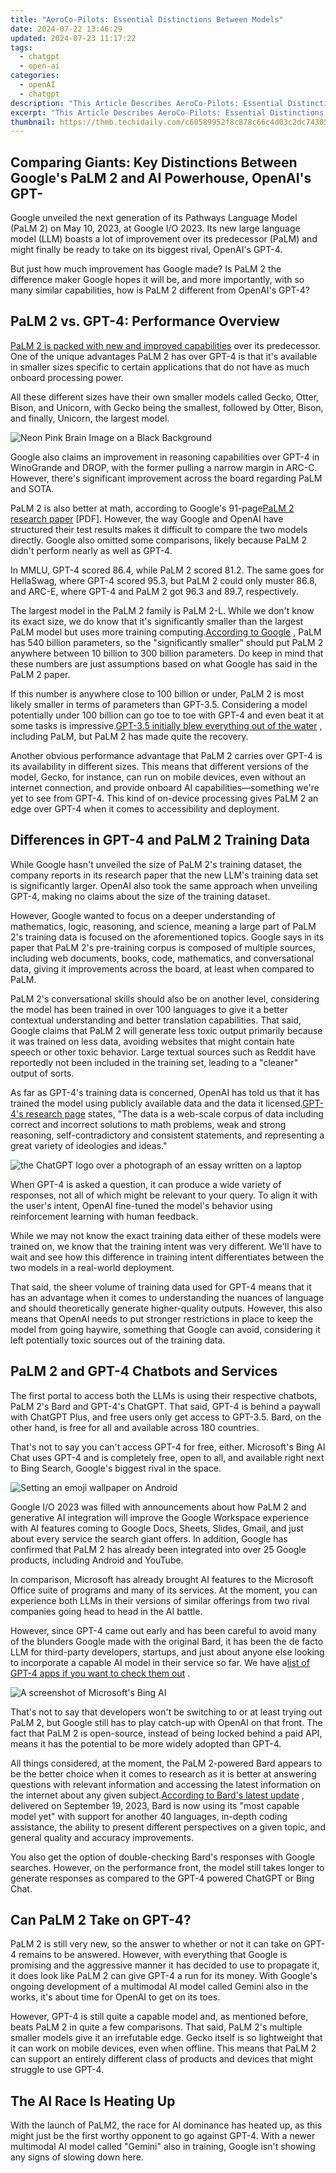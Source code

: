 ```yaml
---
title: "AeroCo-Pilots: Essential Distinctions Between Models"
date: 2024-07-22 13:46:29
updated: 2024-07-23 11:17:22
tags:
  - chatgpt
  - open-ai
categories:
  - openAI
  - chatgpt
description: "This Article Describes AeroCo-Pilots: Essential Distinctions Between Models"
excerpt: "This Article Describes AeroCo-Pilots: Essential Distinctions Between Models"
thumbnail: https://thmb.techidaily.com/c60589952f8c878c66c4d03c2dc7430570638a52b8139e832f43c3d01160d93d.png
---
```


## Comparing Giants: Key Distinctions Between Google's PaLM 2 and AI Powerhouse, OpenAI's GPT- #

 Google unveiled the next generation of its Pathways Language Model (PaLM 2) on May 10, 2023, at Google I/O 2023\. Its new large language model (LLM) boasts a lot of improvement over its predecessor (PaLM) and might finally be ready to take on its biggest rival, OpenAI's GPT-4.

 But just how much improvement has Google made? Is PaLM 2 the difference maker Google hopes it will be, and more importantly, with so many similar capabilities, how is PaLM 2 different from OpenAI's GPT-4?

## PaLM 2 vs. GPT-4: Performance Overview

[PaLM 2 is packed with new and improved capabilities](https://www.makeuseof.com/what-is-google-palm-2/) over its predecessor. One of the unique advantages PaLM 2 has over GPT-4 is that it's available in smaller sizes specific to certain applications that do not have as much onboard processing power.

 All these different sizes have their own smaller models called Gecko, Otter, Bison, and Unicorn, with Gecko being the smallest, followed by Otter, Bison, and finally, Unicorn, the largest model.

![Neon Pink Brain Image on a Black Background](https://static1.makeuseofimages.com/wordpress/wp-content/uploads/2023/05/neon-pink-brain-image-on-a-black-background.jpg)

 Google also claims an improvement in reasoning capabilities over GPT-4 in WinoGrande and DROP, with the former pulling a narrow margin in ARC-C. However, there's significant improvement across the board regarding PaLM and SOTA.

 PaLM 2 is also better at math, according to Google's 91-page[PaLM 2 research paper](https://ai.google/static/documents/palm2techreport.pdf) \[PDF\]. However, the way Google and OpenAI have structured their test results makes it difficult to compare the two models directly. Google also omitted some comparisons, likely because PaLM 2 didn't perform nearly as well as GPT-4.

 In MMLU, GPT-4 scored 86.4, while PaLM 2 scored 81.2\. The same goes for HellaSwag, where GPT-4 scored 95.3, but PaLM 2 could only muster 86.8, and ARC-E, where GPT-4 and PaLM 2 got 96.3 and 89.7, respectively.

 The largest model in the PaLM 2 family is PaLM 2-L. While we don't know its exact size, we do know that it's significantly smaller than the largest PaLM model but uses more training computing.[According to Google](http://ai.googleblog.com/2022/04/pathways-language-model-palm-scaling-to.html) , PaLM has 540 billion parameters, so the "significantly smaller" should put PaLM 2 anywhere between 10 billion to 300 billion parameters. Do keep in mind that these numbers are just assumptions based on what Google has said in the PaLM 2 paper.

 If this number is anywhere close to 100 billion or under, PaLM 2 is most likely smaller in terms of parameters than GPT-3.5\. Considering a model potentially under 100 billion can go toe to toe with GPT-4 and even beat it at some tasks is impressive.[GPT-3.5 initially blew everything out of the water](https://www.makeuseof.com/gpt-models-explained-and-compared/) , including PaLM, but PaLM 2 has made quite the recovery.

 Another obvious performance advantage that PaLM 2 carries over GPT-4 is its availability in different sizes. This means that different versions of the model, Gecko, for instance, can run on mobile devices, even without an internet connection, and provide onboard AI capabilities—something we're yet to see from GPT-4\. This kind of on-device processing gives PaLM 2 an edge over GPT-4 when it comes to accessibility and deployment.

## Differences in GPT-4 and PaLM 2 Training Data

 While Google hasn't unveiled the size of PaLM 2's training dataset, the company reports in its research paper that the new LLM's training data set is significantly larger. OpenAI also took the same approach when unveiling GPT-4, making no claims about the size of the training dataset.

 However, Google wanted to focus on a deeper understanding of mathematics, logic, reasoning, and science, meaning a large part of PaLM 2's training data is focused on the aforementioned topics. Google says in its paper that PaLM 2's pre-training corpus is composed of multiple sources, including web documents, books, code, mathematics, and conversational data, giving it improvements across the board, at least when compared to PaLM.

 PaLM 2's conversational skills should also be on another level, considering the model has been trained in over 100 languages to give it a better contextual understanding and better translation capabilities. That said, Google claims that PaLM 2 will generate less toxic output primarily because it was trained on less data, avoiding websites that might contain hate speech or other toxic behavior. Large textual sources such as Reddit have reportedly not been included in the training set, leading to a "cleaner" output of sorts.

 As far as GPT-4's training data is concerned, OpenAI has told us that it has trained the model using publicly available data and the data it licensed.[GPT-4's research page](https://openai.com/research/gpt-4) states, "The data is a web-scale corpus of data including correct and incorrect solutions to math problems, weak and strong reasoning, self-contradictory and consistent statements, and representing a great variety of ideologies and ideas."

![the ChatGPT logo over a photograph of an essay written on a laptop](https://static1.makeuseofimages.com/wordpress/wp-content/uploads/2023/05/the-chatgpt-logo-over-a-photograph-of-an-essay-written-on-a-laptop.jpg)

 When GPT-4 is asked a question, it can produce a wide variety of responses, not all of which might be relevant to your query. To align it with the user's intent, OpenAI fine-tuned the model's behavior using reinforcement learning with human feedback.

 While we may not know the exact training data either of these models were trained on, we know that the training intent was very different. We'll have to wait and see how this difference in training intent differentiates between the two models in a real-world deployment.

 That said, the sheer volume of training data used for GPT-4 means that it has an advantage when it comes to understanding the nuances of language and should theoretically generate higher-quality outputs. However, this also means that OpenAI needs to put stronger restrictions in place to keep the model from going haywire, something that Google can avoid, considering it left potentially toxic sources out of the training data.

## PaLM 2 and GPT-4 Chatbots and Services

 The first portal to access both the LLMs is using their respective chatbots, PaLM 2's Bard and GPT-4's ChatGPT. That said, GPT-4 is behind a paywall with ChatGPT Plus, and free users only get access to GPT-3.5\. Bard, on the other hand, is free for all and available across 180 countries.

 That's not to say you can't access GPT-4 for free, either. Microsoft's Bing AI Chat uses GPT-4 and is completely free, open to all, and available right next to Bing Search, Google's biggest rival in the space.

![Setting an emoji wallpaper on Android](https://static1.makeuseofimages.com/wordpress/wp-content/uploads/2023/05/emoji-wallpapers-android.jpg)

 Google I/O 2023 was filled with announcements about how PaLM 2 and generative AI integration will improve the Google Workspace experience with AI features coming to Google Docs, Sheets, Slides, Gmail, and just about every service the search giant offers. In addition, Google has confirmed that PaLM 2 has already been integrated into over 25 Google products, including Android and YouTube.

 In comparison, Microsoft has already brought AI features to the Microsoft Office suite of programs and many of its services. At the moment, you can experience both LLMs in their versions of similar offerings from two rival companies going head to head in the AI battle.

 However, since GPT-4 came out early and has been careful to avoid many of the blunders Google made with the original Bard, it has been the de facto LLM for third-party developers, startups, and just about anyone else looking to incorporate a capable AI model in their service so far. We have a[list of GPT-4 apps if you want to check them out](https://www.makeuseof.com/apps-integrate-use-gpt4/) .

![A screenshot of Microsoft's Bing AI](https://static1.makeuseofimages.com/wordpress/wp-content/uploads/2023/05/bing-ai-screenshot.jpg)

 That's not to say that developers won't be switching to or at least trying out PaLM 2, but Google still has to play catch-up with OpenAI on that front. The fact that PaLM 2 is open-source, instead of being locked behind a paid API, means it has the potential to be more widely adopted than GPT-4.

 All things considered, at the moment, the PaLM 2-powered Bard appears to be the better choice when it comes to research as it is better at answering questions with relevant information and accessing the latest information on the internet about any given subject.[According to Bard's latest update](https://bard.google.com/updates) , delivered on September 19, 2023, Bard is now using its "most capable model yet" with support for another 40 languages, in-depth coding assistance, the ability to present different perspectives on a given topic, and general quality and accuracy improvements.

 You also get the option of double-checking Bard's responses with Google searches. However, on the performance front, the model still takes longer to generate responses as compared to the GPT-4 powered ChatGPT or Bing Chat.

## Can PaLM 2 Take on GPT-4?

 PaLM 2 is still very new, so the answer to whether or not it can take on GPT-4 remains to be answered. However, with everything that Google is promising and the aggressive manner it has decided to use to propagate it, it does look like PaLM 2 can give GPT-4 a run for its money. With Google's ongoing development of a multimodal AI model called Gemini also in the works, it's about time for OpenAI to get on its toes.

 However, GPT-4 is still quite a capable model and, as mentioned before, beats PaLM 2 in quite a few comparisons. That said, PaLM 2's multiple smaller models give it an irrefutable edge. Gecko itself is so lightweight that it can work on mobile devices, even when offline. This means that PaLM 2 can support an entirely different class of products and devices that might struggle to use GPT-4.

## The AI Race Is Heating Up

 With the launch of PaLM2, the race for AI dominance has heated up, as this might just be the first worthy opponent to go against GPT-4\. With a newer multimodal AI model called "Gemini" also in training, Google isn't showing any signs of slowing down here.


<ins class="adsbygoogle"
     style="display:block"
     data-ad-format="autorelaxed"
     data-ad-client="ca-pub-7571918770474297"
     data-ad-slot="1223367746"></ins>



<ins class="adsbygoogle"
     style="display:block"
     data-ad-client="ca-pub-7571918770474297"
     data-ad-slot="8358498916"
     data-ad-format="auto"
     data-full-width-responsive="true"></ins>
